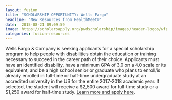 ```yaml
---
layout: fusion
title: "SCHOLARSHIP OPPORTUNITY: Wells Fargo"
headline: "New Resources from HealthMeet®"
date:  2015-08-21 09:09:59
image: https://scholarsapply.org/pwdscholarship/images/header-logos/wfpwd-logo.png
categories: fusion-resources
---
```

Wells Fargo & Company is seeking applicants for a special scholarship program to help people with disabilities obtain the education or training necessary to succeed in the career path of their choice. Applicants must have an identified disability, have a minimum GPA of 3.0 on a 4.0 scale or its equivalent, and be a high school senior or graduate who plans to enroll/is already enrolled in full-time or half-time undergraduate study at an accredited university in the US for the entire 2017-2018 academic year. If selected, the student will receive a $2,500 award for full-time study or a $1,250 award for half-time study. <a href="https://scholarsapply.org/pwdscholarship/">Learn more and apply here</a>.